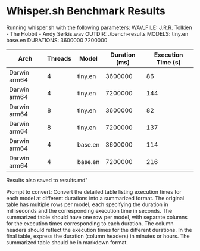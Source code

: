 # Whisper.sh Benchmark Results

Running whisper.sh with the following parameters:
WAV_FILE: J.R.R. Tolkien - The Hobbit - Andy Serkis.wav
OUTDIR: ./bench-results
MODELS: tiny.en base.en
DURATIONS: 3600000 7200000

| Arch         | Threads | Model   | Duration (ms) | Execution Time (s) |
| ------------ | ------- | ------- | ------------- | ------------------ |
| Darwin arm64 | 4       | tiny.en | 3600000       | 86                 |
| Darwin arm64 | 4       | tiny.en | 7200000       | 144                |
| Darwin arm64 | 8       | tiny.en | 3600000       | 82                 |
| Darwin arm64 | 8       | tiny.en | 7200000       | 137                |
| Darwin arm64 | 4       | base.en | 3600000       | 114                |
| Darwin arm64 | 4       | base.en | 7200000       | 216                |

Results also saved to results.md"

Prompt to convert:
Convert the detailed table listing execution times for each model at different durations into a summarized format.
The original table has multiple rows per model, each specifying the duration in milliseconds and
the corresponding execution time in seconds.
The summarized table should have one row per model,
with separate columns for the execution times corresponding to each duration.
The column headers should reflect the execution times for the different durations.
In the final table, express the duration (column headers) in minutes or hours.
The summarized table should be in markdown format.
